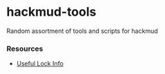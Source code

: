 # hackmud-tools
Random assortment of tools and scripts for hackmud

### Resources

- [Useful Lock Info](https://steamcommunity.com/sharedfiles/filedetails/?id=779579222)